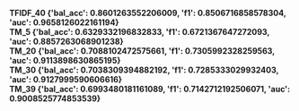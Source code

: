 **TFIDF_40 {'bal_acc': 0.8601263552206009, 'f1': 0.8506716858578304, 'auc': 0.9658126022161194}**
<br>
**TM_5 {'bal_acc': 0.6329332196832833, 'f1': 0.6721367647272093, 'auc': 0.8857263068901238}**
<br>
**TM_20 {'bal_acc': 0.7088102472575661, 'f1': 0.7305992328259563, 'auc': 0.9113898630865195}**
<br>
**TM_30 {'bal_acc': 0.7038309394882192, 'f1': 0.7285333029932403, 'auc': 0.9127999590606616}**
<br>
**TM_39 {'bal_acc': 0.6993480181161089, 'f1': 0.7142712192506071, 'auc': 0.9008525774853539}**
